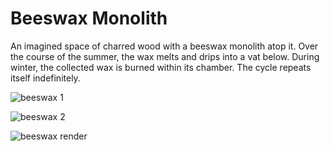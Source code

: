 # Beeswax Monolith

An imagined space of charred wood with a beeswax monolith atop it. Over the course of the summer, the wax melts and drips into a vat below. During winter, the collected wax is burned within its chamber. The cycle repeats itself indefinitely.

![beeswax 1](img/beeswax1.jpg)

![beeswax 2](img/beeswax2.jpg)

![beeswax render](img/wax_monoliths_2.jpg)
